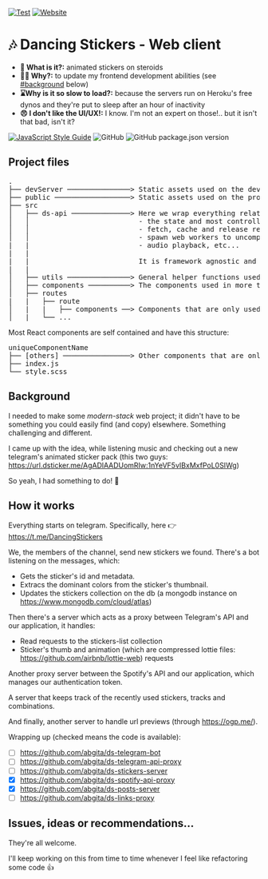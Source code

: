[![Test](https://github.com/abgita/ds-react-client/actions/workflows/test.js.yml/badge.svg?branch=main)](https://github.com/abgita/ds-react-client/actions/workflows/test.js.yml)
[![Website](https://img.shields.io/website?url=https%3A%2F%2Fdsticker.me)](https://dsticker.me)

# 🎶 Dancing Stickers - Web client
- **🤔 What is it?:** animated stickers on steroids
- **🤷‍♂ Why?:** to update my frontend development abilities (see [#background](https://github.com/abgita/ds-react-client#background) below)
- **⌛️Why is it so slow to load?:** because the servers run on Heroku's free dynos and they're put to sleep after an hour of inactivity
- **😠 I don't like the UI/UX!:** I know. I'm not an expert on those!.. but it isn't that bad, isn't it?

[![JavaScript Style Guide](https://img.shields.io/badge/code_style-standard-brightgreen.svg)](https://standardjs.com)
![GitHub](https://img.shields.io/github/license/abgita/ds-react-client)
![GitHub package.json version](https://img.shields.io/github/package-json/v/abgita/ds-react-client)

## Project files

<pre>
.
├── devServer ───────────────> Static assets used on the development server only
├── public ──────────────────> Static assets used on the production server
├── src
│   ├── ds-api ──────────────> Here we wrap everything related to our application, like:
│   │                          - the state and most controllers
│   │                          - fetch, cache and release resources
│   │                          - spawn web workers to uncompress the sticker files
|   |                          - audio playback, etc...
|   |
|   |                          It is framework agnostic and provides a nice API to work with.
|   |
│   ├── utils ───────────────> General helper functions used by mutiple components, to keep it DRY
│   ├── components ──────────> The components used in more than one place
│   ├── routes
|   |   ├── route
│   |   |   ├── components ──> Components that are only used here
│   |   └── ...
</pre>

Most React components are self contained and have this structure:
<pre>
uniqueComponentName
├── [others] ────────────────> Other components that are only used by this one
├── index.js
└── style.scss
</pre>

## Background
I needed to make some *modern-stack* web project; it didn't have to be something
you could easily find (and copy) elsewhere. Something challenging and different.

I came up with the idea, while listening music and checking out a new telegram's animated sticker pack (this two guys: https://url.dsticker.me/AgADlAADUomRIw:1nYeVF5vIBxMxfPoL0SIWg)

So yeah, I had something to do! 🎉

## How it works

Everything starts on telegram. Specifically, here 👉 https://t.me/DancingStickers

We, the members of the channel, send new stickers we found.
There's a bot listening on the messages, which:
- Gets the sticker's id and metadata.
- Extracs the dominant colors from the sticker's thumbnail.
- Updates the stickers collection on the db (a mongodb instance on https://www.mongodb.com/cloud/atlas)

Then there's a server which acts as a proxy between Telegram's API and our application, 
it handles:
- Read requests to the stickers-list collection
- Sticker's thumb and animation (which are compressed lottie files: https://github.com/airbnb/lottie-web) requests

Another proxy server between the Spotify's API and our application, which manages our authentication token.

A server that keeps track of the recently used stickers, tracks and combinations.

And finally, another server to handle url previews (through https://ogp.me/).

Wrapping up (checked means the code is available):
- [ ] https://github.com/abgita/ds-telegram-bot
- [ ] https://github.com/abgita/ds-telegram-api-proxy
- [ ] https://github.com/abgita/ds-stickers-server
- [x] https://github.com/abgita/ds-spotify-api-proxy
- [x] https://github.com/abgita/ds-posts-server
- [ ] https://github.com/abgita/ds-links-proxy

## Issues, ideas or recommendations...

They're all welcome.

I'll keep working on this from time to time
whenever I feel like refactoring some code 👍
